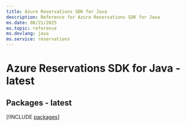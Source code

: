 ```yaml
---
title: Azure Reservations SDK for Java
description: Reference for Azure Reservations SDK for Java
ms.date: 08/21/2025
ms.topic: reference
ms.devlang: java
ms.service: reservations
---
```

# Azure Reservations SDK for Java - latest
## Packages - latest
[!INCLUDE [packages](reservations-index.md)]
